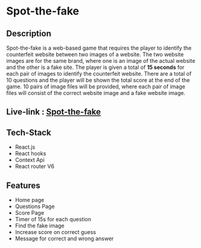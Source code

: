 # Spot-the-fake

## Description

Spot-the-fake is a web-based game that requires the player to identify
the counterfeit website between two images of a website. The two
website images are for the same brand, where one is an image of the
actual website and the other is a fake site. The player is given a
total of <strong>15 seconds</strong> for each pair of images to
identify the counterfeit website. There are a total of 10 questions
and the player will be shown the total score at the end of the game.
10 pairs of image files will be provided, where each pair of image
files will consist of the correct website image and a fake website
image.

## Live-link : [Spot-the-fake](https://spot-the-fake.netlify.app/)

## Tech-Stack

- React.js
- React hooks
- Context Api
- React router V6

## Features

- Home page
- Questions Page
- Score Page
- Timer of 15s for each question
- Find the fake image
- Increase score on correct guess
- Message for correct and wrong answer
